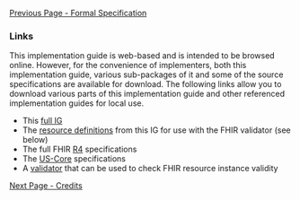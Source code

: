 [Previous Page - Formal Specification](specification.html)

### Links

This implementation guide is web-based and is intended to be browsed online.  However, for the convenience of implementers, both this implementation guide, various sub-packages of it and some of the source specifications are available for download.  The following links allow you to download various parts of this implementation guide and other referenced implementation guides for local use.

* This [full IG](full-ig.zip)
* The [resource definitions](definitions.json.zip)  from this IG for use with the FHIR validator (see below)
* The full FHIR [R4]({{site.data.fhir.path}}fhir-spec.zip) specifications
* The [US-Core]({{site.data.fhir.ver.hl7_fhir_us_core}}/full-ig.zip) specifications
* A [validator](https://fhir.github.io/latest-ig-validator/org.hl7.fhir.validator.jar) that can be used to check FHIR resource instance validity

<!-- Todo: reference implementations -->

[Next Page - Credits](credits.html)